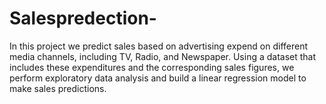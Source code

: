 # Salespredection-
In this project we  predict sales based on advertising expend on  different media channels, including TV, Radio, and Newspaper. Using a dataset that includes these expenditures and the corresponding sales figures, we perform exploratory data analysis and build a linear regression model to make sales predictions.    
